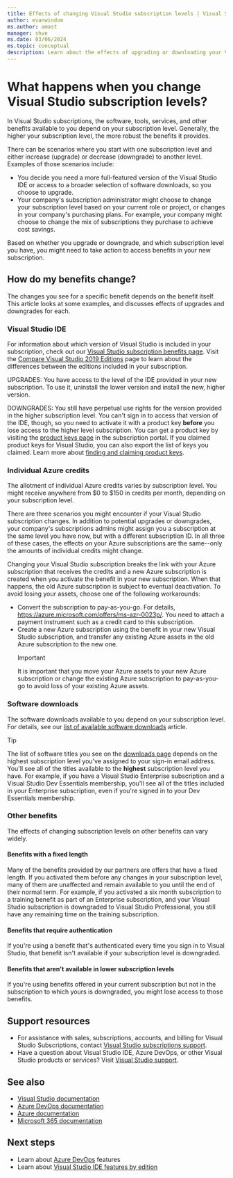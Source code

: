 ```yaml
---
title: Effects of changing Visual Studio subscription levels | Visual Studio Marketplace
author: evanwindom
ms.author: amast
manager: shve
ms.date: 03/06/2024
ms.topic: conceptual
description: Learn about the effects of upgrading or downloading your Visual Studio subscription level.
---
```


# What happens when you change Visual Studio subscription levels?

In Visual Studio subscriptions, the software, tools, services, and other benefits available to you depend on your subscription level. Generally, the higher your subscription level, the more robust the benefits it provides. 

There can be scenarios where you start with one subscription level and either increase (upgrade) or decrease (downgrade) to another level. Examples of those scenarios include:
+ You decide you need a more full-featured version of the Visual Studio IDE or access to a broader selection of software downloads, so you choose to upgrade. 
+ Your company's subscription administrator might choose to change your subscription level based on your current role or project, or changes in your company's purchasing plans. For example, your company might choose to change the mix of subscriptions they purchase to achieve cost savings. 

Based on whether you upgrade or downgrade, and which subscription level you have, you might need to take action to access benefits in your new subscription.

## How do my benefits change?

The changes you see for a specific benefit depends on the benefit itself. This article looks at some examples, and discusses effects of upgrades and downgrades for each.

### Visual Studio IDE

For information about which version of Visual Studio is included in your subscription, check out our [Visual Studio subscription benefits page](https://visualstudio.microsoft.com/vs/benefits/). Visit the [Compare Visual Studio 2019 Editions](https://visualstudio.microsoft.com/vs/compare/) page to learn about the differences between the editions included in your subscription.
 
UPGRADES: You have access to the level of the IDE provided in your new subscription. To use it, uninstall the lower version and install the new, higher version. 

DOWNGRADES: You still have perpetual use rights for the version provided in the higher subscription level. You can't sign in to access that version of the IDE, though, so you need to activate it with a product key **before** you lose access to the higher level subscription. You can get a product key by visiting the [product keys page](https://my.visualstudio.com/productkeys) in the subscription portal. If you claimed product keys for Visual Studio, you can also export the list of keys you claimed. Learn more about [finding and claiming product keys](find-keys.md).

### Individual Azure credits

The allotment of individual Azure credits varies by subscription level. You might receive anywhere from $0 to $150 in credits per month, depending on your subscription level. 

There are three scenarios you might encounter if your Visual Studio subscription changes. In addition to potential upgrades or downgrades, your company's subscriptions admins might assign you a subscription at the same level you have now, but with a different subscription ID. In all three of these cases, the effects on your Azure subscriptions are the same--only the amounts of individual credits might change. 

Changing your Visual Studio subscription breaks the link with your Azure subscription that receives the credits and a new Azure subscription is created when you activate the benefit in your new subscription. When that happens, the old Azure subscription is subject to eventual deactivation. To avoid losing your assets, choose one of the following workarounds:
+ Convert the subscription to pay-as-you-go. For details, https://azure.microsoft.com/offers/ms-azr-0023p/. You need to attach a payment instrument such as a credit card to this subscription. 
+ Create a new Azure subscription using the benefit in your new Visual Studio subscription, and transfer any existing Azure assets in the old Azure subscription to the new one. 
  > [!IMPORTANT]
  > It is important that you move your Azure assets to your new Azure subscription or change the existing Azure subscription to pay-as-you-go to avoid loss of your existing Azure assets. 
 
### Software downloads

The software downloads available to you depend on your subscription level. For details, see our [list of available software downloads](software-download-list.md) article. 

  > [!TIP] 
  > The list of software titles you see on the [downloads page](https://my.visualstudio.com/downloads) depends on the highest subscription level you've assigned to your sign-in email address. You'll see all of the titles available to the **highest** subscription level you have. For example, if you have a Visual Studio Enterprise subscription and a Visual Studio Dev Essentials membership, you'll see all of the titles included in your Enterprise subscription, even if you're signed in to your Dev Essentials membership. 

### Other benefits 

The effects of changing subscription levels on other benefits can vary widely. 

#### Benefits with a fixed length

Many of the benefits provided by our partners are offers that have a fixed length. If you activated them before any changes in your subscription level, many of them are unaffected and remain available to you until the end of their normal term. For example, if you activated a six month subscription to a training benefit as part of an Enterprise subscription, and your Visual Studio subscription is downgraded to Visual Studio Professional, you still have any remaining time on the training subscription. 

#### Benefits that require authentication

If you're using a benefit that's authenticated every time you sign in to Visual Studio, that benefit isn't available if your subscription level is downgraded. 

#### Benefits that aren't available in lower subscription levels

If you're using benefits offered in your current subscription but not in the subscription to which yours is downgraded, you might lose access to those benefits. 

## Support resources

+ For assistance with sales, subscriptions, accounts, and billing for Visual Studio Subscriptions, contact [Visual Studio subscriptions support](https://my.visualstudio.com/gethelp).
+ Have a question about Visual Studio IDE, Azure DevOps, or other Visual Studio products or services? Visit [Visual Studio support](https://visualstudio.microsoft.com/support/).

## See also

+ [Visual Studio documentation](/visualstudio/)
+ [Azure DevOps documentation](/azure/devops/)
+ [Azure documentation](/azure/)
+ [Microsoft 365 documentation](/microsoft-365/)

## Next steps

+ Learn about [Azure DevOps](https://azure.microsoft.com/services/devops/) features
+ Learn about [Visual Studio IDE features by edition](https://visualstudio.microsoft.com/vs/compare/)
